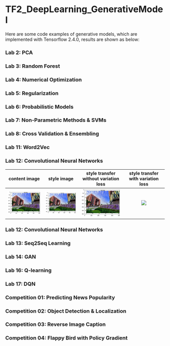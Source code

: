 # TF2_DeepLearning_GenerativeModel
Here are some code examples of generative models, which are implemented with Tensorflow 2.4.0, results are shown as below: 

### Lab 2: PCA  
### Lab 3: Random Forest  
### Lab 4: Numerical Optimization  
### Lab 5: Regularization  
### Lab 6: Probabilistic Models  
### Lab 7: Non-Parametric Methods & SVMs  
### Lab 8: Cross Validation & Ensembling  
### Lab 11: Word2Vec  
### Lab 12: Convolutional Neural Networks
| content image | style image | style transfer without variation loss | style transfer with variation loss|
|:-------------:|:-----------:|:-------------------------------------:|:--------------------------------:|
|<img src='result/CNN_0.png' width='200'>|<img src='result/CNN_0.png' width='200'>|<img src='result/CNN_0.png' width='200'>|<img src='result/CNN_0.pngg' width='200'>|

### Lab 12: Convolutional Neural Networks  
### Lab 13: Seq2Seq Learning  
### Lab 14: GAN  
### Lab 16: Q-learning  
### Lab 17: DQN
### Competition 01: Predicting News Popularity  
### Competition 02: Object Detection & Localization  
### Competition 03: Reverse Image Caption  
### Competition 04: Flappy Bird with Policy Gradient  
